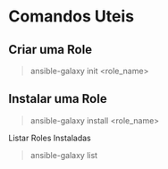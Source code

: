 # Comandos Uteis

## Criar uma Role
> ansible-galaxy init <role_name>
## Instalar uma Role
> ansible-galaxy install <role_name>

Listar Roles Instaladas
> ansible-galaxy list

